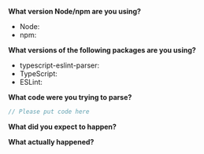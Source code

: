 **What version Node/npm are you using?**
* Node: <!--- Please fill in -->
* npm: <!--- Please fill in -->

**What versions of the following packages are you using?**
* typescript-eslint-parser: <!--- Please fill in -->
* TypeScript: <!--- Please fill in -->
* ESLint: <!--- Please fill in -->

**What code were you trying to parse?**

```ts
// Please put code here
```

**What did you expect to happen?**

**What actually happened?**
